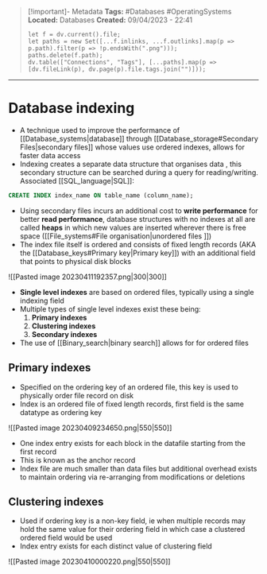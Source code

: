 > [!important]- Metadata
> **Tags:** #Databases #OperatingSystems 
> **Located:** Databases
> **Created:** 09/04/2023 - 22:41
> ```dataviewjs
> let f = dv.current().file;
> let paths = new Set([...f.inlinks, ...f.outlinks].map(p => p.path).filter(p => !p.endsWith(".png")));
> paths.delete(f.path);
> dv.table(["Connections", "Tags"], [...paths].map(p => [dv.fileLink(p), dv.page(p).file.tags.join("")]));
> ```

___
# Database indexing
- A technique used to improve the performance of [[Database_systems|database]] through  [[Database_storage#Secondary Files|secondary files]] whose values use ordered indexes, allows for faster data access 
- Indexing creates a separate data structure that organises data , this secondary structure can be searched during a query for reading/writing. Associated [[SQL_language|SQL]]:

```sql
CREATE INDEX index_name ON table_name (column_name);
```

- Using secondary files incurs an additional cost to **write performance** for better **read performance**, database structures with no indexes at all are called **heaps** in which new values are inserted wherever there is free space ([[File_systems#File organisation|unordered files ]]) 
- The index file itself is ordered and consists of fixed length records (AKA the [[Database_keys#Primary key|Primary key]]) with an additional field that points to physical disk blocks

![[Pasted image 20230411192357.png|300|300]]
- **Single level indexes** are based on ordered files, typically using a single indexing field 
- Multiple types of single level indexes exist these being:
	1. **Primary indexes** 
	2. **Clustering indexes** 
	3. **Secondary indexes**
- The use of [[Binary_search|binary search]] allows for for ordered files 
## Primary indexes
- Specified on the ordering key of an ordered file, this key is used to physically order file record on disk
- Index is an ordered file of fixed length records, first field is the same datatype as ordering key 

![[Pasted image 20230409234650.png|550|550]]

- One index entry exists for each block in the datafile starting from the first record 
- This is known as the anchor record 
- Index file are much smaller than data files but additional overhead exists to maintain ordering via re-arranging from modifications or deletions
## Clustering indexes
- Used if ordering key is a non-key field, ie when multiple records may hold the same value for their ordering field  in which case a clustered ordered field would be used 
- Index entry exists for each distinct value of clustering field 

![[Pasted image 20230410000220.png|550|550]]
